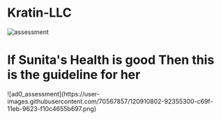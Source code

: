# Kratin-LLC
![assessment](https://user-images.githubusercontent.com/70567857/120910764-38348d80-c69f-11eb-9929-e519ea754982.png)
<h1>If Sunita's Health is good Then this is the guideline for her</h1>
![ad0_assessment](https://user-images.githubusercontent.com/70567857/120910802-92355300-c69f-11eb-9623-f10c4655b697.png)


